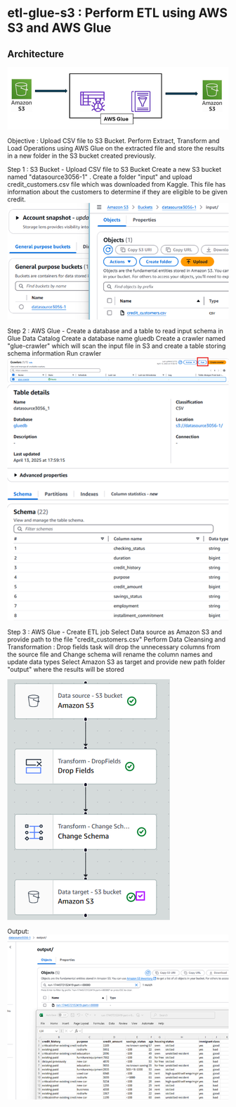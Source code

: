 # etl-glue-s3 : Perform ETL using AWS S3 and AWS Glue 

## Architecture 
![Source_Path](architecture.png)

Objective : Upload CSV file to S3 Bucket. Perform Extract, Transform and Load Operations using AWS Glue on the extracted file and store the results in a new folder in the S3 bucket created previously. 

Step 1 : S3 Bucket - Upload CSV file to S3 Bucket
Create a new S3 bucket named "datasource3056-1" . Create a folder "input" and upload credit_customers.csv file which was downloaded from Kaggle.
This file has information about the customers to determine if they are eligible to be given credit.
![Source_Path](credit_customers_source.png)

Step 2 : AWS Glue - Create a database and a table to read input schema in Glue Data Catalog 
Create a database name gluedb
Create a crawler named "glue-crawler" which will scan the input file in S3 and create a table storing schema information
Run crawler
![Source_Path](glue_crawler.png)
![Source_Path](glue_crawler_table.png)

Step 3 : AWS Glue - Create ETL job
Select Data source as Amazon S3 and provide path to the file "credit_customers.csv"
Perform Data Cleansing and Transformation : Drop fields task will drop the unnecessary columns from the source file and Change schema will rename the column names and update data types
Select Amazon S3 as target and provide new path folder "output" where the results will be stored

![Source_Path](glue_etljob.png)

Output: 
![Source_Path](credit_customers_output.png)
